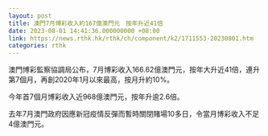 ```yaml
---
layout: post
title: 澳門7月博彩收入約167億澳門元　按年升近41倍　
date: 2023-08-01 14:41:36.000000000 +08:00
link: https://news.rthk.hk/rthk/ch/component/k2/1711553-20230801.htm
categories: rthk
---
```


澳門博彩監察協調局公布，7月博彩收入166.62億澳門元，按年大升近41倍，連升第7個月，再創2020年1月以來最高，按月升約10%。

今年首7個月博彩收入近968億澳門元，按年升逾2.6倍。

去年7月澳門政府因應新冠疫情反彈而暫時關閉賭場10多日，令當月博彩收入不足4億澳門元。
